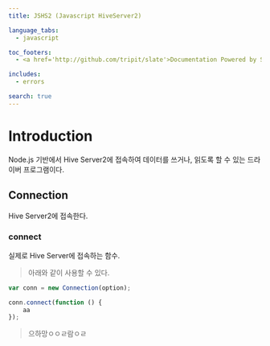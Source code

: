 ```yaml
---
title: JSHS2 (Javascript HiveServer2)

language_tabs:
  - javascript

toc_footers:
  - <a href='http://github.com/tripit/slate'>Documentation Powered by Slate</a>

includes:
  - errors

search: true
---
```


# Introduction
Node.js 기반에서 Hive Server2에 접속하여 데이터를 쓰거나, 읽도록 할 수 있는 드라이버 프로그램이다.

## Connection
Hive Server2에 접속한다.

### connect
실제로 Hive Server에 접속하는 함수.

> 아래와 같이 사용할 수 있다.

```js
var conn = new Connection(option);

conn.connect(function () {
    aa
});
```
> 으하망ㅇㅇㄹ람ㅇㄹ